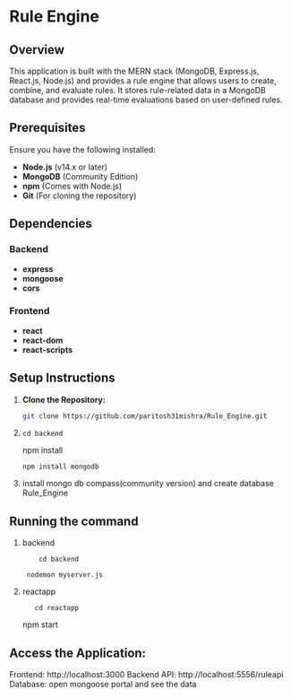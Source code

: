 # Rule Engine

## Overview

This application is built with the MERN stack (MongoDB, Express.js, React.js, Node.js) and provides a rule engine that allows users to create, combine, and evaluate rules. It stores rule-related data in a MongoDB database and provides real-time evaluations based on user-defined rules.

## Prerequisites

Ensure you have the following installed:

- **Node.js** (v14.x or later)
- **MongoDB** (Community Edition)
- **npm** (Comes with Node.js)
- **Git** (For cloning the repository)

## Dependencies

### Backend

- **express**
- **mongoose**
- **cors**

### Frontend

- **react**
- **react-dom**
- **react-scripts**

## Setup Instructions

1. **Clone the Repository:**

   ```bash or Vscode terminal
   git clone https://github.com/paritosh31mishra/Rule_Engine.git
2.    ```
      cd backend
      ```
      npm install
      ```
      npm install mongodb
      
4.  install mongo db compass(community version) and create database Rule_Engine

## Running the command
1. backend
    ```
        cd backend
    ```
        nodemon myserver.js
3. reactapp
   ```
      cd reactapp
   ```
      npm start

## Access the Application:

Frontend: http://localhost:3000
Backend API: http://localhost:5556/ruleapi
Database:  open mongoose portal and see the data

   





